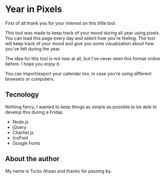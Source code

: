 # Year in Pixels

First of all thank you for your interest on this little tool.

This tool was made to keep track of your mood during all year using pixels. You can load this page every day and select how you're feeling. The tool will keep track of your mood and give you some visualization about how you've felt during the year.

The idea for this tool is not new at all, but I've never seen this format online before. I hope you enjoy it.

You can import/export your calendar too, in case you're using different browsers or computers.

## Tecnology
Nothing fancy, I wanted to keep things as simple as possible to be able to develop this during a Friday.

- Node.js
- jQuery
- Chartist.js
- IcoFont
- Google Fonts

## About the author
My name is Turzo Ahsan and thanks for passing by.